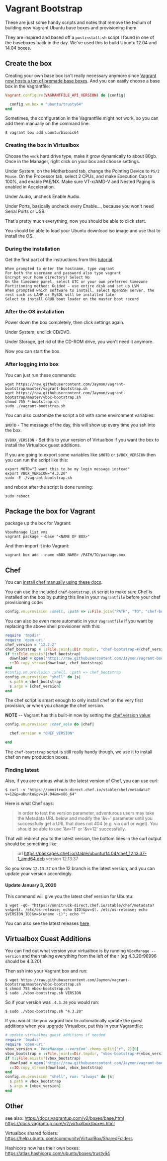 # Vagrant Bootstrap

These are just some handy scripts and notes that remove the tedium of building new Vagrant Ubuntu base boxes and provisioning them. 

They are inspired and based off a `postinstall.sh` script I found in one of the baseboxes back in the day. We've used this to build Ubuntu 12.04 and 14.04 boxes.


## Create the box

Creating your own base box isn't really necessary anymore since [Vagrant now hosts a ton of premade base boxes](https://app.vagrantup.com/ubuntu). And you can easily choose a base box in the Vagrantfile:

```ruby
Vagrant.configure(VAGRANTFILE_API_VERSION) do |config|

  config.vm.box = "ubuntu/trusty64"
end
```

Sometimes, the configuration in the Vagrantfile might not work, so you can add them manually on the command line:

    $ vagrant box add ubuntu/bionic64


### Creating the box in Virtualbox

Choose the `vmdk` hard drive type, make it grow dynamically to about 80gb. Once in the Manager, right click on your box and choose settings.

Under System, on the Motherboard tab, change the Pointing Device to `PS/2 Mouse`. On the Processor tab, select 2 CPUs, and make Execution Cap to 100%, and enable PAE/NX. Make sure VT-x/AMD-V and Nested Paging is enabled in Acceleration.

Under Audio, uncheck Enable Audio.

Under Ports, basically uncheck every Enable..., because you won't need Serial Ports or USB.

That's pretty much everything, now you should be able to click start.

You should be able to load your Ubuntu download iso image and use that to install the OS.


### During the installation

Get the first part of the instructions from this [tutorial](http://www.sitepoint.com/create-share-vagrant-base-box/).

    When prompted to enter the hostname, type vagrant
    For both the username and password also type vagrant
    Encrypt your home directory? Select No
    On the timezone panel, select UTC or your own preferred timezone
    Partitioning method: Guided – use entire disk and set up LVM
    When prompted which software to install, select OpenSSH server, the rest such as LAMP or MySQL will be installed later
    Select to install GRUB boot loader on the master boot record


### After the OS installation

Power down the box completely, then click settings again.

Under System, unclick CD/DVD.

Under Storage, get rid of the CD-ROM drive, you won't need it anymore.

Now you can start the box.


### After logging into box

You can just run these commands:

    wget https://raw.githubusercontent.com/Jaymon/vagrant-bootstrap/master/vagrant-bootstrap.sh
    wget https://raw.githubusercontent.com/Jaymon/vagrant-bootstrap/master/vbox-bootstrap.sh
    chmod 755 *-bootstrap.sh
    sudo ./vagrant-bootstrap.sh

You can also customize the script a bit with some environment variables:

`$MOTD` - The message of the day, this will show up every time you ssh into the box.

`$VBOX_VERSION` - Set this to your version of Virtualbox if you want the box to install the Virtualbox guest additions.

If you are going to export some variables like `$MOTD` or `$VBOX_VERSION` then you can run the script like this:

    export MOTD="I want this to be my login message instead"
    export VBOX_VERSION="4.3.20"
    sudo -E ./vagrant-bootstrap.sh

and reboot after the script is done running:

    sudo reboot


## Package the box for Vagrant

package up the box for Vagrant:

    VboxManage list vms
    vagrant package --base "<NAME OF BOX>"

And then import it into Vagrant:

    vagrant box add --name <BOX NAME> /PATH/TO/package.box


## Chef

You can [install chef manually using these docs](https://docs.chef.io/install_omnibus/).

You can use the included `chef-bootstrap.sh` script to make sure Chef is installed on the box by putting this line in your `Vagrantfile` before your chef provisioning code:

```ruby
config.vm.provision :shell, :path => ::File.join("PATH", "TO", "chef-bootstrap.sh")
```

You can also be even more automatic in your `Vagrantfile` if you want by replacing the above shell provisioner with this:

```ruby
require 'tmpdir'
require 'open-uri'
chef_version = "12.7.2"
chef_bootstrap = ::File.join(::Dir.tmpdir, "chef-bootstrap-#{chef_version}.sh")
if !::File.exists?(chef_bootstrap)
  download = open('https://raw.githubusercontent.com/Jaymon/vagrant-bootstrap/master/chef-bootstrap.sh')
  ::IO.copy_stream(download, chef_bootstrap)
end
#config.vm.provision :shell, :path => chef_bootstrap
config.vm.provision "shell" do |s|
  s.path = chef_bootstrap
  s.args = [chef_version]
end
```

The chef script is smart enough to only install chef on the very first provision, or when you change the chef version.

**NOTE** -- Vagrant has this built-in now by setting the [chef.version value](https://www.vagrantup.com/docs/provisioning/chef_common.html#version):

```ruby
config.vm.provision :chef_solo do |chef|

  chef.version = "CHEF_VERSION"

end
```

The `chef-bootstrap` script is still really handy though, we use it to install chef on new production boxes.


### Finding latest 

Also, if you are curious what is the latest version of Chef, you can use curl:

    $ curl -v "https://omnitruck-direct.chef.io/stable/chef/metadata?v=12&p=ubuntu&pv=14.04&m=x86_64"

Here is what Chef says:

> In order to test the version parameter, adventurous users may take the Metadata URL below and modify the '&v=<number>' parameter until you successfully get a URL that does not 404 (e.g. via curl or wget). You should be able to use '&v=11' or '&v=12' successfully.

That will redirect you to the latest version, the bottom lines in the curl output should be something like:

> url	https://packages.chef.io/stable/ubuntu/14.04/chef_12.13.37-1_amd64.deb
> version	12.13.37

So you know `12.13.37` on the 12 branch is the latest version, and you can update your version accordingly.


#### Update January 3, 2020

This command will give you the latest chef version for Ubuntu:

    $ wget -qO- "https://omnitruck-direct.chef.io/stable/chef/metadata?v=&p=$(. /etc/os-release; echo $ID)&pv=$(. /etc/os-release; echo $VERSION_ID)&m=$(uname -i)"; echo ""
    
You can also see the latest releases [here](https://downloads.chef.io/chef/current)


## Virtualbox Guest Additions

You can find out what version your virtualbox is by running `VBoxManage --version` and then taking everything from the left of the r (eg 4.3.20r96996 should be 4.3.20).

Then ssh into your Vagrant box and run:

    $ wget https://raw.githubusercontent.com/Jaymon/vagrant-bootstrap/master/vbox-bootstrap.sh
    $ chmod 755 vbox-bootstrap.sh
    $ sudo ./vbox-bootstrap.sh VERSION

So if your version was `.4.3.20` you would run:

    $ sudo ./vbox-bootstrap.sh "4.3.20"

If you would like you vagrant box to automatically update the guest additions when you upgrade Virtualbox, put this in your Vagrantfile:

```ruby
# update virtualbox guest additions if needed
require 'tmpdir'
require 'open-uri'
vbox_version = `VboxManage --version`.chomp.split("r", 2)[0]
vbox_bootstrap = ::File.join(::Dir.tmpdir, "vbox-bootstrap-#{vbox_version}.sh")
if !::File.exists?(vbox_bootstrap)
  download = open('https://raw.githubusercontent.com/Jaymon/vagrant-bootstrap/master/vbox-bootstrap.sh')
  ::IO.copy_stream(download, vbox_bootstrap)
end
config.vm.provision "shell", run: "always" do |s|
  s.path = vbox_bootstrap
  s.args = [vbox_version]
end
```


## Other

see also:
https://docs.vagrantup.com/v2/boxes/base.html
https://docs.vagrantup.com/v2/virtualbox/boxes.html

Virtualbox shared folders:
https://help.ubuntu.com/community/VirtualBox/SharedFolders

Hashicorp now has their own boxes:
https://atlas.hashicorp.com/ubuntu/boxes/trusty64

